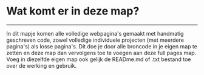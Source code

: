 # Wat komt er in deze map?

---

In dit mapje komen alle volledige webpagina's gemaakt met handmatig geschreven code, zowel volledige individuele projecten (met meerdere pagina's) als losse pagina's. Dit doe je door alle broncode in je eigen map te zetten en deze map dan vervolgens toe te voegen aan deze full pages map. Voeg in diezelfde eigen map ook gelijk de READme.md of .txt bestand toe over de werking en gebruik.